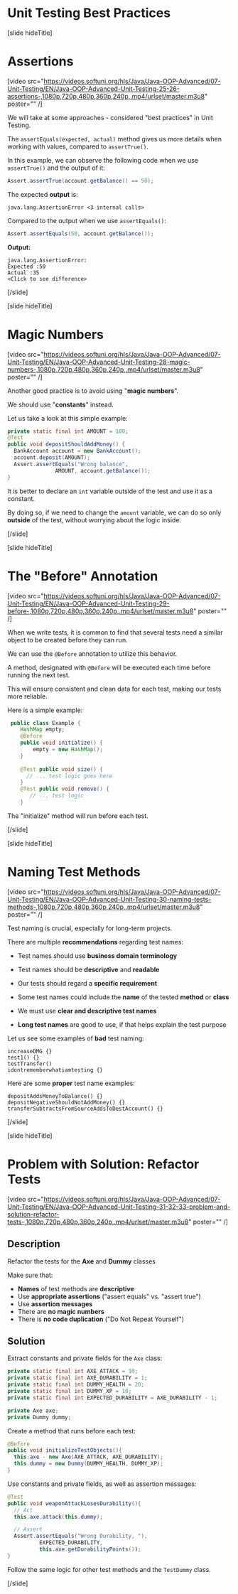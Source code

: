 # Unit Testing Best Practices

[slide hideTitle]

# Assertions

[video src="https://videos.softuni.org/hls/Java/Java-OOP-Advanced/07-Unit-Testing/EN/Java-OOP-Advanced-Unit-Testing-25-26-assertions-,1080p,720p,480p,360p,240p,.mp4/urlset/master.m3u8" poster="" /]

We will take at some approaches - considered "best practices" in Unit Testing.

The `assertEquals(expected, actual)` method gives us more details when working with values, compared to `assertTrue()`.

In this example, we can observe the following code when we use `assertTrue()` and the output of it:
``` java
Assert.assertTrue(account.getBalance() == 50);
```

The expected **output** is: 

```
java.lang.AssertionError <3 internal calls>
```

Compared to the output when we use `assertEquals()`:
``` java
Assert.assertEquals(50, account.getBalance());
```

**Output:**

```
java.lang.AssertionError:
Expected :50
Actual :35
<Click to see difference>
```


[/slide]

[slide hideTitle]

# Magic Numbers

[video src="https://videos.softuni.org/hls/Java/Java-OOP-Advanced/07-Unit-Testing/EN/Java-OOP-Advanced-Unit-Testing-28-magic-numbers-,1080p,720p,480p,360p,240p,.mp4/urlset/master.m3u8" poster="" /]

Another good practice is to avoid using "**magic numbers**".

We should use "**constants**" instead.

Let us take a look at this simple example:

``` java
private static final int AMOUNT = 100;
@Test
public void depositShouldAddMoney() {
  BankAccount account = new BankAccount();
  account.deposit(AMOUNT);
  Assert.assertEquals("Wrong balance",    
               AMOUNT, account.getBalance());
}
```

It is better to declare an `int` variable outside of the test and use it as a constant.

By doing so, if we need to change the `amount` variable, we can do so only **outside** of the test, without worrying about the logic inside.

[/slide]

[slide hideTitle]

# The "Before" Annotation

[video src="https://videos.softuni.org/hls/Java/Java-OOP-Advanced/07-Unit-Testing/EN/Java-OOP-Advanced-Unit-Testing-29-before-,1080p,720p,480p,360p,240p,.mp4/urlset/master.m3u8" poster="" /]

When we write tests, it is common to find that several tests need a similar object to be created before they can run.

We can use the `@Before` annotation to utilize this behavior.

A method, designated with `@Before` will be executed each time before running the next test.

This will ensure consistent and clean data for each test, making our tests more reliable.

Here is a simple example:

``` java
 public class Example {
    HashMap empty;
    @Before
    public void initialize() {
        empty = new HashMap();
    }
    
    @Test public void size() {
      // ... test logic goes here
    }
    @Test public void remove() {
       // ... test logic
    }
```

The "initialize" method will run before each test.

[/slide]

[slide hideTitle]

# Naming Test Methods

[video src="https://videos.softuni.org/hls/Java/Java-OOP-Advanced/07-Unit-Testing/EN/Java-OOP-Advanced-Unit-Testing-30-naming-tests-methods-,1080p,720p,480p,360p,240p,.mp4/urlset/master.m3u8" poster="" /]

Test naming is crucial, especially for long-term projects.

There are multiple **recommendations** regarding test names:

- Test names should use **business domain terminology**

- Test names should be **descriptive** and **readable**

- Our tests should regard a **specific requirement**

- Some test names could include the **name** of the tested **method** or **class**

- We must use **clear and descriptive test names**

- **Long test names** are good to use, if that helps explain the test purpose

Let us see some examples of **bad** test naming:

```
increaseDMG {}
test1() {}
testTransfer()
idontrememberwhatiamtesting {}
```

Here are some **proper** test name examples:

```
depositAddsMoneyToBalance() {}
depositNegativeShouldNotAddMoney() {}
transferSubtractsFromSourceAddsToDestAccount() {}
```

[/slide]

[slide hideTitle]

# Problem with Solution: Refactor Tests

[video src="https://videos.softuni.org/hls/Java/Java-OOP-Advanced/07-Unit-Testing/EN/Java-OOP-Advanced-Unit-Testing-31-32-33-problem-and-solution-refactor-tests-,1080p,720p,480p,360p,240p,.mp4/urlset/master.m3u8" poster="" /]

## Description
Refactor the tests for the **Axe** and **Dummy** classes

Make sure that:
- **Names** of test methods are **descriptive**
- Use **appropriate assertions** ("assert equals" vs. "assert true")
- Use **assertion messages**
- There are **no magic numbers**
- There is **no code duplication** ("Do Not Repeat Yourself")

## Solution

Extract constants and private fields for the `Axe` class:
```java
private static final int AXE_ATTACK = 10;
private static final int AXE_DURABILITY = 1;
private static final int DUMMY_HEALTH = 20;
private static final int DUMMY_XP = 10;
private static final int EXPECTED_DURABILITY = AXE_DURABILITY - 1;

private Axe axe;
private Dummy dummy;
```

Create a method that runs before each test:
```java
@Before
public void initializeTestObjects(){
  this.axe - new Axe(AXE_ATTACK, AXE_DURABILITY);
  this.dummy = new Dummy(DUMMY_HEALTH, DUMMY_XP);
}
```

Use constants and private fields, as well as assertion messages:
```java
@Test
public void weaponAttackLosesDurability(){
  // Act
  this.axe.attack(this.dummy);

  // Assert
  Assert.assertEquals("Wrong Durability, "),
          EXPECTED_DURABILITY,
          this.axe.getDurabilityPoints());
}
```

Follow the same logic for other test methods and the `TestDummy` class.


[/slide]
